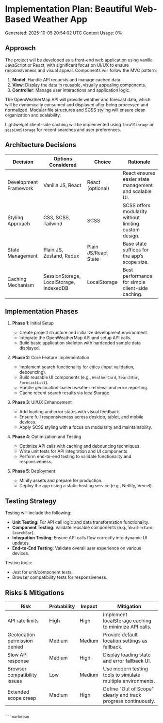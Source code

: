 # Implementation Plan: Beautiful Web-Based Weather App
Generated: 2025-10-05 20:54:02 UTC
Context Usage: 0%

## Approach
The project will be developed as a front-end web application using vanilla JavaScript or React, with significant focus on UI/UX to ensure responsiveness and visual appeal. Components will follow the MVC pattern:
1. **Model**: Handle API requests and manage cached data.
2. **View**: Display the data in reusable, visually appealing components.
3. **Controller**: Manage user interactions and application logic.

The OpenWeatherMap API will provide weather and forecast data, which will be dynamically consumed and displayed after being processed and normalized. Modular file structures and SCSS styling will ensure clean organization and scalability. 

Lightweight client-side caching will be implemented using `localStorage` or `sessionStorage` for recent searches and user preferences.

## Architecture Decisions
| Decision            | Options Considered                                         | Choice           | Rationale                                               |
|---------------------|-----------------------------------------------------------|------------------|--------------------------------------------------------|
| Development Framework | Vanilla JS, React                                    | React (optional) | React ensures easier state management and scalable UI. |
| Styling Approach     | CSS, SCSS, Tailwind                                      | SCSS             | SCSS offers modularity without limiting custom design.  |
| State Management     | Plain JS, Zustand, Redux                                 | Plain JS/React State | Base state suffices for the app’s scope size.           |
| Caching Mechanism    | SessionStorage, LocalStorage, IndexedDB                  | LocalStorage     | Best performance for simple client-side caching.        |

## Implementation Phases
1. **Phase 1**: Initial Setup
    - Create project structure and initialize development environment.
    - Integrate the OpenWeatherMap API and setup API calls.
    - Build basic application skeleton with hardcoded sample data displayed.

2. **Phase 2**: Core Feature Implementation
    - Implement search functionality for cities (input validation, debouncing).
    - Build reusable UI components (e.g., `WeatherCard`, `SearchBar`, `ForecastList`).
    - Handle geolocation-based weather retrieval and error reporting.
    - Cache recent search results via localStorage.

3. **Phase 3**: UI/UX Enhancement
    - Add loading and error states with visual feedback.
    - Ensure full responsiveness across desktop, tablet, and mobile devices.
    - Apply SCSS styling with a focus on modularity and maintainability.

4. **Phase 4**: Optimization and Testing
    - Optimize API calls with caching and debouncing techniques.
    - Write unit tests for API integration and UI components.
    - Perform end-to-end testing to validate functionality and responsiveness.

5. **Phase 5**: Deployment
    - Minify assets and prepare for production.
    - Deploy the app using a static hosting service (e.g., Netlify, Vercel).

## Testing Strategy
Testing will include the following:
- **Unit Testing**: For API call logic and data transformation functionality.
- **Component Testing**: Validate reusable components (e.g., `WeatherCard`, `SearchBar`).
- **Integration Testing**: Ensure API calls flow correctly into dynamic UI updates.
- **End-to-End Testing**: Validate overall user experience on various devices.

Testing tools:
- Jest for unit/component tests.
- Browser compatibility tests for responsiveness.

## Risks & Mitigations
| Risk                         | Probability | Impact | Mitigation                                      |
|------------------------------|-------------|--------|------------------------------------------------|
| API rate limits              | High        | High   | Implement localStorage caching to minimize API calls.|
| Geolocation permission denied | Medium      | Medium | Provide default location settings as fallback. |
| Slow API response            | Medium      | High   | Display loading state and error fallback UI.   |
| Browser compatibility issues | Low         | Medium | Use modern testing tools to simulate multiple environments. |
| Extended scope creep         | Medium      | High   | Define "Out of Scope" clearly and track progress continuously. |
```

```markdown